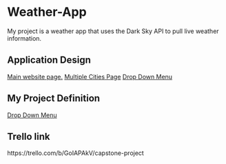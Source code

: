 # Weather-App

My project is a weather app that uses the Dark Sky API to pull live weather information.

<h2>Application Design</h2> 

<a href='./Docs/Main Page.jpg'>Main website page.</a>
<a href='./Docs/Multiple Cities.jpg'>Multiple Cities Page</a>
<a href='./Docs/Drop Down.jpg'>Drop Down Menu</a>

<h2>My Project Definition</h2>

<a href='./Docs/Al Harvey - Capstone Project Planning.docx'>Drop Down Menu</a>

<h2>Trello link</h2> https://trello.com/b/GoIAPAkV/capstone-project